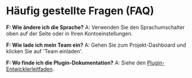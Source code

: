 # Häufig gestellte Fragen (FAQ)

**F: Wie ändere ich die Sprache?**
A: Verwenden Sie den Sprachumschalter oben auf der Seite oder in Ihren Kontoeinstellungen.

**F: Wie lade ich mein Team ein?**
A: Gehen Sie zum Projekt-Dashboard und klicken Sie auf 'Team einladen'.

**F: Wo finde ich die Plugin-Dokumentation?**
A: Siehe den [Plugin-Entwicklerleitfaden](./plugin-dev-guide.md). 